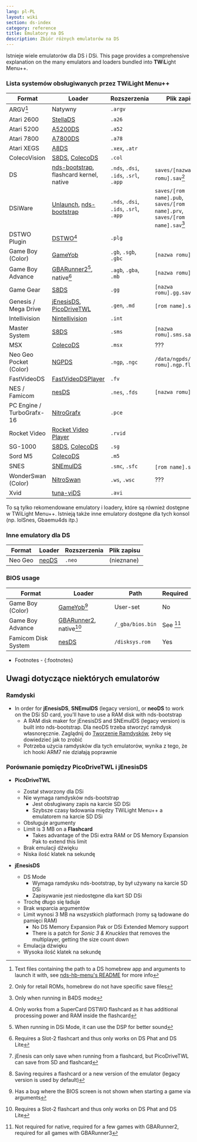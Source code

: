 ```yaml
---
lang: pl-PL
layout: wiki
section: ds-index
category: reference
title: Emulatory na DS
description: Zbiór różnych emulatorów na DS
---
```


Istnieje wiele emulatorów dla DS i DSi. This page provides a comprehensive explanation on the many emulators and loaders bundled into **TW**i**L**ight Menu++.

### Lista systemów obsługiwanych przez TWiLight Menu++

| Format                    | Loader                                           | Rozszerzenia                           | Plik zapisu                                                                |
| ------------------------- | ------------------------------------------------ | -------------------------------------- | -------------------------------------------------------------------------- |
| ARGV[^1]                  | Natywny                                          | `.argv`                                |                                                                            |
| Atari 2600                | [StellaDS][stellads]                             | `.a26`                                 |                                                                            |
| Atari 5200                | [A5200DS][a5200ds]                               | `.a52`                                 |                                                                            |
| Atari 7800                | [A7800DS][a7800ds]                               | `.a78`                                 |                                                                            |
| Atari XEGS                | [A8DS][a8ds]                                     | `.xex`, `.atr`                         |                                                                            |
| ColecoVision              | [S8DS][s8ds], [ColecoDS][colecods]               | `.col`                                 |                                                                            |
| DS                        | [nds-bootstrap][ndsbs], flashcard kernel, native | `.nds`, `.dsi`, `.ids`, `.srl`, `.app` | `saves/[nazwa romu].sav`[^2]                                               |
| DSiWare                   | [Unlaunch][unlaunch], [nds-bootstrap][ndsbs]     | `.nds`, `.dsi`, `.ids`, `.srl`, `.app` | `saves/[rom name].pub`, `saves/[rom name].prv`, `saves/[rom name].sav`[^7] |
| DSTWO Plugin              | [DSTWO][dstwo][^3]                               | `.plg`                                 |                                                                            |
| Game Boy (Color)          | [GameYob][gameyob]                               | `.gb`, `.sgb`, `.gbc`                  | `[nazwa romu].sav`                                                         |
| Game Boy Advance          | [GBARunner2][gbarunner2][^4], native[^5]         | `.agb`, `.gba`, `.mb`                  | `[nazwa romu].sav`                                                         |
| Game Gear                 | [S8DS][s8ds]                                     | `.gg`                                  | `[nazwa romu].gg.sav`                                                      |
| Genesis / Mega Drive      | [jEnesisDS][jenesis], [PicoDriveTWL][pdtwl]      | `.gen`, `.md`                          | `[rom name].srm`[^6]                                                       |
| Intellivision             | [Nintellivision][nintellivision]                 | `.int`                                 |                                                                            |
| Master System             | [S8DS][s8ds]                                     | `.sms`                                 | `[nazwa romu].sms.sav`                                                     |
| MSX                       | [ColecoDS][colecods]                             | `.msx`                                 | ???                                                                        |
| Neo Geo Pocket (Color)    | [NGPDS][ngpds]                                   | `.ngp`, `.ngc`                         | `/data/ngpds/[nazwa romu].ngp.fla`                                         |
| FastVideoDS               | [FastVideoDSPlayer][fastvideodsplayer]           | `.fv`                                  |                                                                            |
| NES / Famicom             | [nesDS][nesds]                                   | `.nes`, `.fds`                         | `[nazwa romu].sav`                                                         |
| PC Engine / TurboGrafx-16 | [NitroGrafx][nitrografx]                         | `.pce`                                 |                                                                            |
| Rocket Video              | [Rocket Video Player][rvidplayer]                | `.rvid`                                |                                                                            |
| SG-1000                   | [S8DS][s8ds], [ColecoDS][colecods]               | `.sg`                                  |                                                                            |
| Sord M5                   | [ColecoDS][colecods]                             | `.m5`                                  |                                                                            |
| SNES                      | [SNEmulDS][snemulds]                             | `.smc`, `.sfc`                         | `[rom name].srm`[^8]                                                       |
| WonderSwan (Color)        | [NitroSwan][nitroswan]                           | `.ws`, `.wsc`                          | ???                                                                        |
| Xvid                      | [tuna-viDS][tunavids]                            | `.avi`                                 |                                                                            |

To są tylko rekomendowane emulatory i loadery, które są również dostępne w TWiLight Menu++. Istnieją także inne emulatory dostępne dla tych konsol (np. lolSnes, Gbaemu4ds itp.)

### Inne emulatory dla DS

| Format  | Loader         | Rozszerzenia | Plik zapisu |
| ------- | -------------- | ------------ | ----------- |
| Neo Geo | [neoDS][neods] | `.neo`       | (nieznane)  |

### BIOS usage

| Format              | Loader                               | Path             | Required  |
| ------------------- | ------------------------------------ | ---------------- | --------- |
| Game Boy (Color)    | [GameYob][gameyob][^9]               | User-set         | No        |
| Game Boy Advance    | [GBARunner2][gbarunner2], native[^5] | `/_gba/bios.bin` | See [^10] |
| Famicom Disk System | [nesDS][nesds]                       | `/disksys.rom`   | Yes       |

- Footnotes -
{:footnotes}

## Uwagi dotyczące niektórych emulatorów

### Ramdyski
- In order for **jEnesisDS**, **SNEmulDS** (legacy version), or **neoDS** to work on the DSi SD card, you'll have to use a RAM disk with nds-bootstrap
    - A RAM disk maker for jEnesisDS and SNEmulDS (legacy version) is built into nds-bootstrap. Dla neoDS trzeba stworzyć ramdysk własnoręcznie. Zaglądnij do [Tworzenie Ramdysków](../twilightmenu/creating-ram-disks), żeby się dowiedzieć jak to zrobić
    - Potrzeba użycia ramdysków dla tych emulatorów, wynika z tego, że ich hooki ARM7 nie działają poprawnie

### Porównanie pomiędzy PicoDriveTWL i jEnesisDS
- **PicoDriveTWL**
    - Został stworzony dla DSi
    - Nie wymaga ramdysków nds-bootstrap
        - Jest obsługiwany zapis na karcie SD DSi
        - Szybsze czasy ładowania między TWiLight Menu++ a emulatorem na karcie SD DSi
    - Obsługuje argumenty
    - Limit is 3 MB on a **Flashcard**
        - Takes advantage of the DSi extra RAM or DS Memory Expansion Pak to extend this limit
    - Brak emulacji dźwięku
    - Niska ilość klatek na sekundę

- **jEnesisDS**
    - DS Mode
        - Wymaga ramdysku nds-bootstrap, by był używany na karcie SD DSi
        - Zapisywanie jest niedostępne dla kart SD DSi
    - Trochę długo się ładuje
    - Brak wsparcia argumentów
    - Limit wynosi 3 MB na wszystkich platformach (romy są ładowane do pamięci RAM)
        - No DS Memory Expansion Pak or DSi Extended Memory support
        - There is a patch for *Sonic 3 & Knuckles* that removes the multiplayer, getting the size count down
    - Emulacja dźwięku
    - Wysoka ilość klatek na sekundę


<!-- Links for tables -->
[^1]: Text files containing the path to a DS homebrew app and arguments to launch it with, see [nds-hb-menu's README](https://github.com/devkitPro/nds-hb-menu#passing-arguments) for more info
[^2]: Only for retail ROMs, homebrew do not have specific save files
[^7]: Only when running in B4DS mode
[^3]: Only works from a SuperCard DSTWO flashcard as it has additional processing power and RAM inside the flashcard
[^4]: When running in DSi Mode, it can use the DSP for better sound
[^5]: Requires a Slot-2 flashcart and thus only works on DS Phat and DS Lite
[^6]: jEnesis can only save when running from a flashcard, but PicoDriveTWL can save from SD and flashcard
[^8]: Saving requires a flashcard or a new version of the emulator (legacy version is used by default)
[^9]: Has a bug where the BIOS screen is not shown when starting a game via arguments
[^10]: Not required for native, required for a few games with GBARunner2, required for all games with GBARunner3

[a5200ds]: https://github.com/wavemotion-dave/A5200DS
[a7800ds]: https://github.com/wavemotion-dave/A7800DS
[a8ds]: https://github.com/wavemotion-dave/A8DS
[colecods]: https://github.com/wavemotion-dave/ColecoDS
[dstwo]: http://eng.supercard.sc
[fastvideodsplayer]: https://github.com/Gericom/FastVideoDSPlayer
[gameyob]: https://github.com/Drenn1/GameYob
[gbarunner2]: https://github.com/Gericom/GBARunner2
[jenesis]: https://www.gamebrew.org/wiki/JEnesisDS
[ndsbs]: https://github.com/DS-Homebrew/nds-bootstrap
[nesds]: https://github.com/DS-Homebrew/NesDS
[ngpds]: https://github.com/FluBBaOfWard/NGPDS
[nitrografx]: https://www.gamebrew.org/wiki/NitroGrafx
[nitroswan]: https://github.com/FluBBaOfWard/NitroSwan
[pdtwl]: https://github.com/DS-Homebrew/PicoDriveTWL
[rvidplayer]: https://gbatemp.net/threads/539163
[s8ds]: https://github.com/FluBBaOfWard/S8DS
[snemulds]: https://www.gamebrew.org/wiki/SNEmulDS
[stellads]: https://github.com/wavemotion-dave/StellaDS
[unlaunch]: https://problemkaputt.de/unlaunch.htm
[neods]: https://www.gamebrew.org/wiki/NeoDS
[nintellivision]: https://github.com/wavemotion-dave/NINTV-DS
[tunavids]: https://github.com/chishm/tuna-vids

